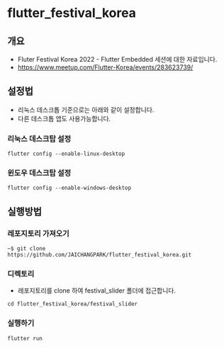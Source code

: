 # flutter_festival_korea

## 개요 
- Fluter Festival Korea 2022 - Flutter Embedded 세션에 대한 자료입니다.
- https://www.meetup.com/Flutter-Korea/events/283623739/


## 설정법

- 리눅스 데스크톱 기준으로는 아래와 같이 설정합니다.
- 다른 데스크톱 앱도 사용가능합니다.

### 리눅스 데스크탑 설정 

```terminal
flutter config --enable-linux-desktop
```

### 윈도우 데스크탑 설정 

```terminal
flutter config --enable-windows-desktop
```

## 실행방법

### 레포지토리 가져오기

```terminal
~$ git clone https://github.com/JAICHANGPARK/flutter_festival_korea.git
```

### 디렉토리 

- 레포지토리를 clone 하여 festival_slider 폴더에 접근합니다. 
```
cd flutter_festival_korea/festival_slider
```

### 실행하기

```terminal 
flutter run 
```

